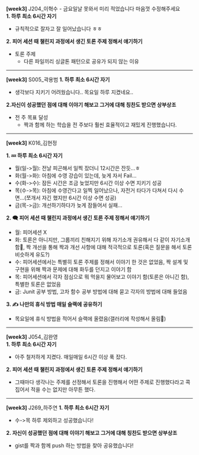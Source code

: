 **[week3]** J204_이혁수 - 금요일날 못와서 미리 적었습니다 마음껏 수정해주세요  
**1. 하루 최소 6시간 자기**
- 규칙적으로 잘자고 잘 일어났습니다 ㅎㅎ

**2. 피어 세션 때 챌린지 과정에서 생긴 토론 주제 정해서 얘기하기**
- 토론 주제
  - 다른 파일끼리 싱글톤 패턴으로 공유가 되지 않는 이유

----

**[week3]** S005_곽용범 
**1. 하루 최소 6시간 자기**
- 생각보다 지키기 어려웠습니다.. 목요일 하루 지켰네요..

**2.자신이 성공했던 점에 대해 이야기 해보고 그거에 대해 칭찬도 받으면 상부상조**
- 전 주 목표 달성
  - 짝과 함께 하는 학습을 전 주보다 훨씬 효율적이고 재밌게 진행했습니다.

----

**[week3]** K016_김현정

**1. 💤 하루 최소 6시간 자기**
- 월(일->월): 전날 피곤해서 일찍 잤더니 12시간은 잔듯...ㅎ
- 화(월->화): 아침에 수영 강습이 있는데, 늦게 자서 Fail...
- 수(화->수): 잠든 시간은 조금 늦었지만 6시간 이상 수면 지키기 성공
- 목(수->목): 아침에 수영간다고 일찍 일어났으나, 자전거 타다가 다쳐서 다시 수면...(쪼개서 자긴 했지만 6시간 이상 수면 성공)
- 금(목->금): 개선하기하다가 늦게 잠들어서 실패...

**2. 🗨️ 피어 세션 때 챌린지 과정에서 생긴 토론 주제 정해서 얘기하기**
- 월: 피어세션 X
- 화: 토론은 아니지만, 그룹끼리 친해지기 위해 자기소개 권유해서 다 같이 자기소개함🥰, 짝 개선을 통해 짝과 개선 사항에 대해 적극적으로 토론(혹은 질문을 해서 토론 비슷하게 유도?)
- 수: 피어세션에서는 특별히 토론 주제를 정해서 이야기 한 것은 없었음, 짝 설계 및 구현을 위해 짝과 문제에 대해 화두를 던지고 이야기 함
- 목: 피어세션에서 각자 점심으로 뭐 먹을지 물어보고 이야기 함(토론은 아니긴 함), 특별한 토론은 없었음
- 금: Junit 공부 방법, 고차 함수 공부 방법에 대해 묻고 각자의 방법에 대해 들었음


**3. ✍️ 나만의 휴식 방법 매일 슬랙에 공유하기**
- 목요일에 휴식 방법을 적어서 슬랙에 올렸음(갤러리에 작성해서 올림🌼)

----

**[week3]** J054_김완영   
**1. 하루 최소 6시간 자기**
- 아주 철저하게 지켰다. 매일매일 6시간 이상 푹 잤다.

**2. 피어 세션 때 챌린지 과정에서 생긴 토론 주제 정해서 얘기하기**
- 그때마다 생각나는 주제를 선정해서 토론을 진행해서 어떤 주제로 진행했다라고 콕 집어서 적을 수는 없지만 아무튼 했다.

----

**[week3]** J269_하주연
**1. 하루 최소 6시간 자기**
- 수->목 하루 제외하고 성공했습니다!

**2. 자신이 성공했던 점에 대해 이야기 해보고 그거에 대해 칭찬도 받으면 상부상조**
- gist를 짝과 함께 push 하는 방법을 찾아 공유했습니다!

